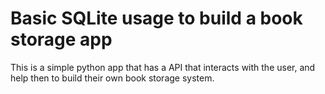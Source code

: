 # Basic SQLite usage to build a book storage app 

This is a simple python app that has a API that interacts with the user, and help then to build their own book storage system.
